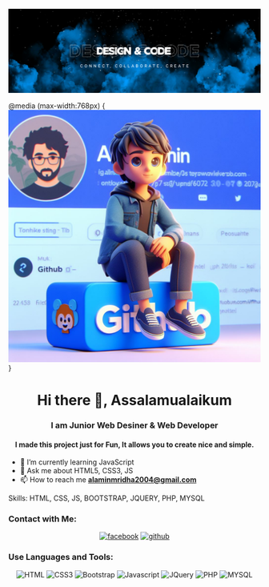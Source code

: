 ![A-for-Alamin](https://github.com/A-for-Alamin/A-for-Alamin/blob/main/A-for-Alamin_github_banner.png)


@media (max-width:768px) {![A-for-Alamin](https://github.com/A-for-Alamin/A-for-Alamin/blob/main/A-for-Alamin_github_banner.jpeg)}


<h1 align="center"> Hi there 👋, Assalamualaikum </h1>

<h3 align="center"> I am Junior Web Desiner & Web Developer </h3>

<h4 align="center"> I made this project just for Fun, It allows you to create nice and simple. </h4>

<!-- <div align="center"> 
  
  ![Profile views](https://komarev.com/ghpvc/?username=A-for-Alamin&color=red)
  
</div> -->

- 🌱 I’m currently learning JavaScript 
- 💬 Ask me about HTML5, CSS3, JS
- 📫 How to reach me **alaminmridha2004@gmail.com**

  

Skills: HTML, CSS, JS, BOOTSTRAP, JQUERY, PHP, MYSQL


### Contact with Me:
<div align="center">
  
[<img src='https://raw.githubusercontent.com/rahuldkjain/github-profile-readme-generator/master/src/images/icons/Social/facebook.svg' alt='facebook' height='30' width="40">](https://www.facebook.com/profile.php?id=100039596015825)
[<img src='https://raw.githubusercontent.com/rahuldkjain/github-profile-readme-generator/master/src/images/icons/Social/github.svg' alt='github' height='30' width="40">](https://github.com/A-for-Alamin) 
</div>

<h3 align="left"> Use Languages and Tools: </h3>
<div align="center">
  
![HTML](https://img.shields.io/badge/HTML5-E34F26?style=for-badge&labelColor=black&logo=html5&logoColor=E34F26)
![CSS3](https://img.shields.io/badge/CSS3-1572B6?style=for-badge&labelColor=black&logo=css3&logoColor=1572B6)
![Bootstrap](https://img.shields.io/badge/Bootstrap-563D7C?style=for-badge&labelColor=black&logo=bootstrap&logoColor=563D7C)
![Javascript](https://img.shields.io/badge/Javascript-F0DB4F?style=for-badge&labelColor=black&logo=javascript&logoColor=F0DB4F)
![JQuery](https://img.shields.io/badge/JQUERY-0868AC?style=for-badge&labelColor=black&logo=JQUERY&logoColor=0868AC)
![PHP](https://img.shields.io/badge/PHP-777BB3?style=for-badge&labelColor=black&logo=PHP&logoColor=777BB3)
![MYSQL](https://img.shields.io/badge/MYSQL-f29111?style=for-badge&labelColor=black&logo=MYSQL&logoColor=00758)

 </div>
